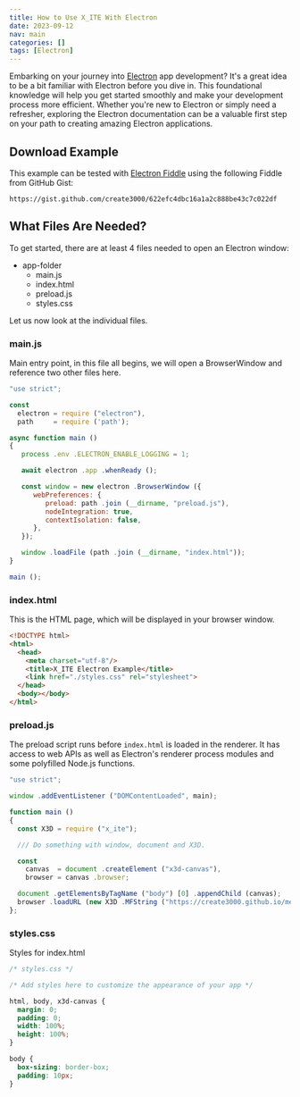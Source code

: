 ```yaml
---
title: How to Use X_ITE With Electron
date: 2023-09-12
nav: main
categories: []
tags: [Electron]
---
```

Embarking on your journey into [Electron](https://www.electronjs.org/docs/latest/api/app) app development? It's a great idea to be a bit familiar with Electron before you dive in. This foundational knowledge will help you get started smoothly and make your development process more efficient. Whether you're new to Electron or simply need a refresher, exploring the Electron documentation can be a valuable first step on your path to creating amazing Electron applications.

## Download Example

This example can be tested with [Electron Fiddle](https://www.electronjs.org/de/fiddle) using the following Fiddle from GitHub Gist:

```
https://gist.github.com/create3000/622efc4dbc16a1a2c888be43c7c022df
```

## What Files Are Needed?

To get started, there are at least 4 files needed to open an Electron window:

* app-folder
  * main.js
  * index.html
  * preload.js
  * styles.css

Let us now look at the individual files.

### main.js

Main entry point, in this file all begins, we will open a BrowserWindow and reference two other files here.

```js
"use strict";

const
  electron = require ("electron"),
  path     = require ('path');

async function main ()
{
   process .env .ELECTRON_ENABLE_LOGGING = 1;

   await electron .app .whenReady ();

   const window = new electron .BrowserWindow ({
      webPreferences: {
         preload: path .join (__dirname, "preload.js"),
         nodeIntegration: true,
         contextIsolation: false,
      },
   });

   window .loadFile (path .join (__dirname, "index.html"));
}

main ();
```

### index.html

This is the HTML page, which will be displayed in your browser window.

```html
<!DOCTYPE html>
<html>
  <head>
    <meta charset="utf-8"/>
    <title>X_ITE Electron Example</title>
    <link href="./styles.css" rel="stylesheet">
  </head>
  <body></body>
</html>
```

### preload.js

The preload script runs before `index.html` is loaded in the renderer. It has access to web APIs as well as Electron's renderer process modules and some polyfilled Node.js functions.

```js
"use strict";

window .addEventListener ("DOMContentLoaded", main);

function main ()
{
  const X3D = require ("x_ite");

  /// Do something with window, document and X3D.

  const
    canvas  = document .createElement ("x3d-canvas"),
    browser = canvas .browser;

  document .getElementsByTagName ("body") [0] .appendChild (canvas);
  browser .loadURL (new X3D .MFString ("https://create3000.github.io/media/x_ite/info/info.x3d"));
};
```

### styles.css

Styles for index.html

```css
/* styles.css */

/* Add styles here to customize the appearance of your app */

html, body, x3d-canvas {
  margin: 0;
  padding: 0;
  width: 100%;
  height: 100%;
}

body {
  box-sizing: border-box;
  padding: 10px;
}
```
